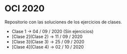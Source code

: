 # OCI 2020

Repositorio con las soluciones de los ejercicios de clases.

- Clase 1 -> 04 / 09 / 2020 (Sin ejercicios)
- [Clase 2](Clase 2) -> 11 / 09 / 2020
- [Clase 3](Clase 3) -> 25 / 09 / 2020
- [Clase 4](Clase 4) -> 02 / 10 / 2020
